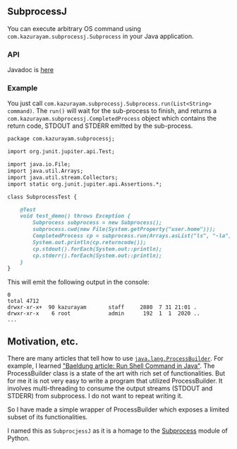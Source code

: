## SubprocessJ

You can execute arbitrary OS command using `com.kazurayam.subprocessj.Subprocess` in your Java application.

### API

Javadoc is [here](./api/index.html)

### Example

You just call `com.kazurayam.subprocessj.Subprocess.run(List<String> command)`. The `run()` will wait for the sub-process to finish, and returns a `com.kazurayam.subprocessj.CompletedProcess` object which contains the return code, STDOUT and STDERR emitted by the sub-process.

```markdown
package com.kazurayam.subprocessj;

import org.junit.jupiter.api.Test;

import java.io.File;
import java.util.Arrays;
import java.util.stream.Collectors;
import static org.junit.jupiter.api.Assertions.*;

class SubprocessTest {

    @Test
    void test_demo() throws Exception {
        Subprocess subprocess = new Subprocess();
        subprocess.cwd(new File(System.getProperty("user.home")));
        CompletedProcess cp = subprocess.run(Arrays.asList("ls", "-la", "."));
        System.out.println(cp.returncode());
        cp.stdout().forEach(System.out::println);
        cp.stderr().forEach(System.out::println);
    }
}
```

This will emit the following output in the console:
```
0
total 4712
drwxr-xr-x+  90 kazurayam       staff     2880  7 31 21:01 .
drwxr-xr-x    6 root            admin      192  1  1  2020 ..
...
```

## Motivation, etc.

There are many articles that tell how to use [`java.lang.ProcessBuilder`](https://docs.oracle.com/javase/8/docs/api/java/lang/ProcessBuilder.html). For example, I learned ["Baeldung article: Run Shell Command in Java"](https://www.baeldung.com/run-shell-command-in-java). The ProcessBuilder class is a state of the art with rich set of functionalities. But for me it is not very easy to write a program that utilized ProcessBuilder. It involves multi-threading to consume the output streams (STDOUT and STDERR) from subprocess. I do not want to repeat writing it.

So I have made a simple wrapper of ProcessBuilder which exposes a limited subset of its functionalities.

I named this as `SubprocjessJ` as it is a homage to the [Subprocess](https://docs.python.org/3/library/subprocess.html) module of Python.
